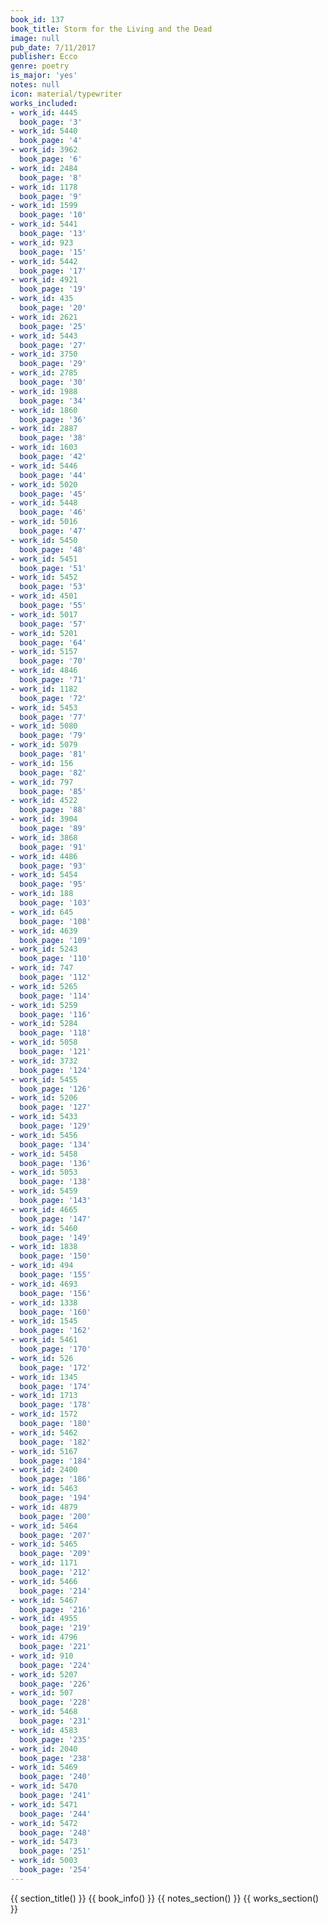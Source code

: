 ```yaml
---
book_id: 137
book_title: Storm for the Living and the Dead
image: null
pub_date: 7/11/2017
publisher: Ecco
genre: poetry
is_major: 'yes'
notes: null
icon: material/typewriter
works_included:
- work_id: 4445
  book_page: '3'
- work_id: 5440
  book_page: '4'
- work_id: 3962
  book_page: '6'
- work_id: 2484
  book_page: '8'
- work_id: 1178
  book_page: '9'
- work_id: 1599
  book_page: '10'
- work_id: 5441
  book_page: '13'
- work_id: 923
  book_page: '15'
- work_id: 5442
  book_page: '17'
- work_id: 4921
  book_page: '19'
- work_id: 435
  book_page: '20'
- work_id: 2621
  book_page: '25'
- work_id: 5443
  book_page: '27'
- work_id: 3750
  book_page: '29'
- work_id: 2785
  book_page: '30'
- work_id: 1988
  book_page: '34'
- work_id: 1860
  book_page: '36'
- work_id: 2887
  book_page: '38'
- work_id: 1603
  book_page: '42'
- work_id: 5446
  book_page: '44'
- work_id: 5020
  book_page: '45'
- work_id: 5448
  book_page: '46'
- work_id: 5016
  book_page: '47'
- work_id: 5450
  book_page: '48'
- work_id: 5451
  book_page: '51'
- work_id: 5452
  book_page: '53'
- work_id: 4501
  book_page: '55'
- work_id: 5017
  book_page: '57'
- work_id: 5201
  book_page: '64'
- work_id: 5157
  book_page: '70'
- work_id: 4846
  book_page: '71'
- work_id: 1182
  book_page: '72'
- work_id: 5453
  book_page: '77'
- work_id: 5080
  book_page: '79'
- work_id: 5079
  book_page: '81'
- work_id: 156
  book_page: '82'
- work_id: 797
  book_page: '85'
- work_id: 4522
  book_page: '88'
- work_id: 3904
  book_page: '89'
- work_id: 3868
  book_page: '91'
- work_id: 4486
  book_page: '93'
- work_id: 5454
  book_page: '95'
- work_id: 188
  book_page: '103'
- work_id: 645
  book_page: '108'
- work_id: 4639
  book_page: '109'
- work_id: 5243
  book_page: '110'
- work_id: 747
  book_page: '112'
- work_id: 5265
  book_page: '114'
- work_id: 5259
  book_page: '116'
- work_id: 5284
  book_page: '118'
- work_id: 5058
  book_page: '121'
- work_id: 3732
  book_page: '124'
- work_id: 5455
  book_page: '126'
- work_id: 5206
  book_page: '127'
- work_id: 5433
  book_page: '129'
- work_id: 5456
  book_page: '134'
- work_id: 5458
  book_page: '136'
- work_id: 5053
  book_page: '138'
- work_id: 5459
  book_page: '143'
- work_id: 4665
  book_page: '147'
- work_id: 5460
  book_page: '149'
- work_id: 1838
  book_page: '150'
- work_id: 494
  book_page: '155'
- work_id: 4693
  book_page: '156'
- work_id: 1338
  book_page: '160'
- work_id: 1545
  book_page: '162'
- work_id: 5461
  book_page: '170'
- work_id: 526
  book_page: '172'
- work_id: 1345
  book_page: '174'
- work_id: 1713
  book_page: '178'
- work_id: 1572
  book_page: '180'
- work_id: 5462
  book_page: '182'
- work_id: 5167
  book_page: '184'
- work_id: 2400
  book_page: '186'
- work_id: 5463
  book_page: '194'
- work_id: 4879
  book_page: '200'
- work_id: 5464
  book_page: '207'
- work_id: 5465
  book_page: '209'
- work_id: 1171
  book_page: '212'
- work_id: 5466
  book_page: '214'
- work_id: 5467
  book_page: '216'
- work_id: 4955
  book_page: '219'
- work_id: 4796
  book_page: '221'
- work_id: 910
  book_page: '224'
- work_id: 5207
  book_page: '226'
- work_id: 507
  book_page: '228'
- work_id: 5468
  book_page: '231'
- work_id: 4583
  book_page: '235'
- work_id: 2040
  book_page: '238'
- work_id: 5469
  book_page: '240'
- work_id: 5470
  book_page: '241'
- work_id: 5471
  book_page: '244'
- work_id: 5472
  book_page: '248'
- work_id: 5473
  book_page: '251'
- work_id: 5003
  book_page: '254'
---
```


{{ section_title() }}
{{ book_info() }}
{{ notes_section() }}
{{ works_section() }}
